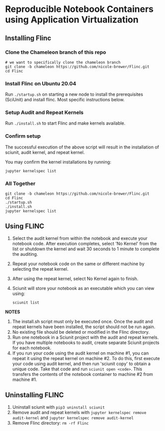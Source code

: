 # Reproducible Notebook Containers using Application Virtualization

## Installing Flinc
### Clone the Chameleon branch of this repo
```
# we want to specifically clone the chameleon branch 
git clone -b chameleon https://github.com/nicole-brewer/Flinc.git
cd Flinc
```
### Install Flinc on Ubuntu 20.04
Run `./startup.sh` on starting a new node to install the prerequisites (SciUnit) and install flinc. Most specific instructions below.

### Setup Audit and Repeat Kernels
Run `./install.sh` to start Flinc and make kernels available.

### Confirm setup

The successful execution of the above script will result in the 
installation of sciunit, audit kernel, and repeat kernel.

You may confirm the kernel installations by running:
   
   `jupyter kernelspec list`

### All Together
```
git clone -b chameleon https://github.com/nicole-brewer/Flinc.git
cd Flinc
./startup.sh
./install.sh
jupyter kernelspec list
```

## Using FLINC

1. Select the audit kernel from within the notebook and execute your notebook 
code. After execution completes, select 'No Kernel' from the list or shutdown the kernel and wait 30 seconds to 1 minute to complete the auditing.
2. Repeat your notebook code on the same or different machine by selecting 
the repeat kernel.
3. After using the repeat kernel, select No Kernel again to finish.
4. Sciunit will store your notebook as an executable which you can 
view using:

   `sciunit list`

**NOTES**
1. The install.sh script must only be executed once.
   Once the audit and repeat kernels have been installed, the script 
should not be run again.
2. No existing file should be deleted or modified in the Flinc directory.
3. Run one notebook in a Sciunit project with the audit and repeat kernels. If you have multiple notebooks to audit, create separate Sciunit projects for each notebook.
4. If you run your code using the audit kernel on machine #1, you can repeat it using the repeat kernel on machine #2. To do this, first execute your code using audit kernel, and then run 'sciunit copy' to obtain a unique code. Take that code and run `sciunit open <code>`. This transfers the contents of the notebook container to machine #2 from machine #1.

## Uninstalling FLINC

1. Uninstall sciunit with `pip3 uninstall sciunit`
2. Remove audit and repeat kernels with `jupyter kernelspec remove audit-kernel` and `jupyter kernelspec remove audit-kernel`
3. Remove Flinc directory: `rm -rf Flinc`
